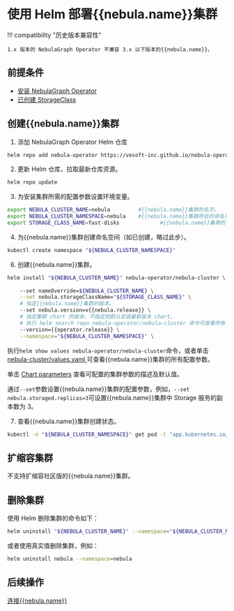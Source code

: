 # 使用 Helm 部署{{nebula.name}}集群

!!! compatibility "历史版本兼容性"

    1.x 版本的 NebulaGraph Operator 不兼容 3.x 以下版本的{{nebula.name}}。

## 前提条件

- [安装 NebulaGraph Operator](../2.deploy-nebula-operator.md)
- [已创建 StorageClass](https://kubernetes.io/docs/concepts/storage/storage-classes/)


## 创建{{nebula.name}}集群

1. 添加 NebulaGraph Operator Helm 仓库
   
  ```bash
  helm repo add nebula-operator https://vesoft-inc.github.io/nebula-operator/charts
  ```

2. 更新 Helm 仓库，拉取最新仓库资源。
   
  ```bash
  helm repo update
  ```

3. 为安装集群所需的配置参数设置环境变量。
   
  ```bash
  export NEBULA_CLUSTER_NAME=nebula         #{{nebula.name}}集群的名字。
  export NEBULA_CLUSTER_NAMESPACE=nebula    #{{nebula.name}}集群所处的命名空间的名字。
  export STORAGE_CLASS_NAME=fast-disks             #{{nebula.name}}集群的 StorageClass。
  ```

4. 为{{nebula.name}}集群创建命名空间（如已创建，略过此步）。

  ```bash
  kubectl create namespace "${NEBULA_CLUSTER_NAMESPACE}"
  ```

  

6. 创建{{nebula.name}}集群。

  ```bash
  helm install "${NEBULA_CLUSTER_NAME}" nebula-operator/nebula-cluster \
      
      --set nameOverride=${NEBULA_CLUSTER_NAME} \
      --set nebula.storageClassName="${STORAGE_CLASS_NAME}" \
      # 指定{{nebula.name}}集群的版本。
      --set nebula.version=v{{nebula.release}} \
      # 指定集群 chart 的版本，不指定则默认安装最新版本 chart。
      # 执行 helm search repo nebula-operator/nebula-cluster 命令可查看所有 chart 版本。
      --version={{operator.release}} \
      --namespace="${NEBULA_CLUSTER_NAMESPACE}" \      
  ```

    
  
  执行`helm show values nebula-operator/nebula-cluster`命令，或者单击 [nebula-cluster/values.yaml
](https://github.com/vesoft-inc/nebula-operator/blob/{{operator.branch}}/charts/nebula-cluster/values.yaml) 可查看{{nebula.name}}集群的所有配置参数。

  单击 [Chart parameters](https://github.com/vesoft-inc/nebula-operator/blob/{{operator.branch}}/doc/user/nebula_cluster_helm_guide.md#optional-chart-parameters) 查看可配置的集群参数的描述及默认值。

  通过`--set`参数设置{{nebula.name}}集群的配置参数，例如，`--set nebula.storaged.replicas=3`可设置{{nebula.name}}集群中 Storage 服务的副本数为 3。


7. 查看{{nebula.name}}集群创建状态。
   
  ```bash
  kubectl -n "${NEBULA_CLUSTER_NAMESPACE}" get pod -l "app.kubernetes.io/cluster=${NEBULA_CLUSTER_NAME}"
  ```

## 扩缩容集群


不支持扩缩容社区版的{{nebula.name}}集群。




## 删除集群

使用 Helm 删除集群的命令如下：

```bash
helm uninstall "${NEBULA_CLUSTER_NAME}" --namespace="${NEBULA_CLUSTER_NAMESPACE}"
```

或者使用真实值删除集群，例如：

```bash
helm uninstall nebula --namespace=nebula
```

## 后续操作

[连接{{nebula.name}}](../4.connect-to-nebula-graph-service.md)

